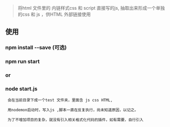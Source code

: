 > 将html 文件里的 内链样式css 和 script 直接写的js,
> 抽取出来形成一个单独的css 和 js ，供HTML 外部链接使用


## 使用
### npm install --save (可选)
### npm run start 
### or
### node start.js

```
 会在当前目录下成一个test 文件夹，里面含 js css HTML,

 用nodemon启动时，写入js ,脚本一直在反复执行，尚未知道原因，以记之。 

 为了不增加项目的复杂，就没有引入相关格式化代码的插件，如有需要，自行引入
```